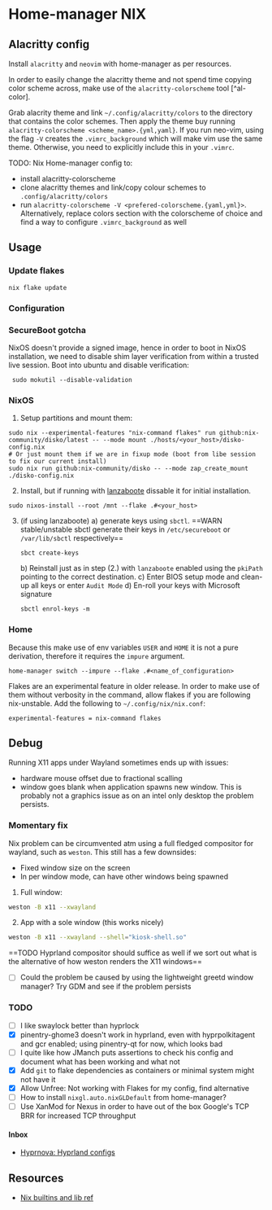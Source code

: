 # Home-manager NIX

## Alacritty config

Install `alacritty` and `neovim` with home-manager as per resources. 

In order to easily change the alacritty theme and not spend time copying color
scheme across, make use of the `alacritty-colorscheme` tool [^al-color].

Grab alacrity theme and link `~/.config/alacritty/colors` to the directory that
contains the color schemes. Then apply the theme buy running
`alacritty-colorscheme <scheme_name>.{yml,yaml}`. If you run neo-vim, using the
flag `-V` creates the `.vimrc_background` which will make vim use the same
theme. Otherwise, you need to explicitly include this in your `.vimrc`.

TODO: Nix Home-manager config to:
- install alacritty-colorscheme
- clone alacritty themes and link/copy colour schemes to
`.config/alacritty/colors`
- run `alacritty-colorscheme -V <prefered-colorscheme.{yaml,yml}>`.
Alternatively, replace colors section with the colorscheme of choice and find a
way to configure `.vimrc_background` as well

## Usage

### Update flakes

```
nix flake update
```

### Configuration

### SecureBoot gotcha

NixOS doesn't provide a signed image, hence in order to boot in NixOS
installation, we need to disable shim layer verification from within a trusted
live session. Boot into ubuntu and disable verification:
```
 sudo mokutil --disable-validation
```


### NixOS

1. Setup partitions and mount them:

```
sudo nix --experimental-features "nix-command flakes" run github:nix-community/disko/latest -- --mode mount ./hosts/<your_host>/disko-config.nix
# Or just mount them if we are in fixup mode (boot from libe session to fix our current install)
sudo nix run github:nix-community/disko -- --mode zap_create_mount ./disko-config.nix
```

2. Install, but if running with [lanzaboote]() dissable it for initial
   installation.

```
sudo nixos-install --root /mnt --flake .#<your_host>
```

3. (if using lanzaboote)
    a) generate keys using `sbctl`. ==WARN stable/unstable sbctl generate their
    keys in `/etc/secureboot` or `/var/lib/sbctl` respectively==
    ```
    sbct create-keys
    ```
    b) Reinstall just as in step (2.) with `lanzaboote` enabled using the 
    `pkiPath` pointing to the correct destination.
    c) Enter BIOS setup mode and clean-up all keys or enter `Audit Mode`
    d) En-roll your keys with Microsoft signature
    ```
    sbctl enrol-keys -m
    ```

### Home

Because this make use of env variables `USER` and `HOME` it is not a pure
derivation, therefore it requires the `impure` argument.

```
home-manager switch --impure --flake .#<name_of_configuration>
```

Flakes are an experimental feature in older release. In order to make use of
them without verbosity in the command, allow flakes if you are following
nix-unstable. Add the following to `~/.config/nix/nix.conf`:

```
experimental-features = nix-command flakes
```

## Debug

Running X11 apps under Wayland sometimes ends up with issues:
- hardware mouse offset due to fractional scalling
- window goes blank when application spawns new window. This is probably not a graphics issue as on an intel only desktop the problem persists.

### Momentary fix

Nix problem can be circumvented atm using a full fledged compositor for wayland, such as `weston`. This still has a few downsides:

- Fixed window size on the screen
- In per window mode, can have other windows being spawned

1. Full window:
```bash
weston -B x11 --xwayland
```

2. App with a sole window (this works nicely) 
```bash
weston -B x11 --xwayland --shell="kiosk-shell.so"
```


==TODO Hyprland compositor should suffice as well if we sort out what is the alternative of how weston renders the X11 windows==
- [ ] Could the problem be caused by using the lightweight greetd window manager? Try GDM and see if the problem persists

### TODO

- [ ] I like swaylock better than hyprlock
- [x] pinentry-ghome3 doesn't work in hyprland, even with hyprpolkitagent and
gcr enabled; using pinentry-qt for now, which looks bad
- [ ] I quite like how JManch puts assertions to check his config and document
what has been working and what not
- [x] Add `git` to flake dependencies as containers or minimal system might not have it
- [x] Allow Unfree: Not working with Flakes for my config, find alternative
- [ ] How to install `nixgl.auto.nixGLDefault` from home-manager?
- [ ] Use XanMod for Nexus in order to have out of the box Google's TCP BRR for
  increased TCP throughput

#### Inbox
- [Hyprnova: Hyprland
configs](https://github.com/zDyanTB/HyprNova/tree/master?tab=readme-ov-file)

## Resources
[al-color]: https://github.com/toggle-corp/alacritty-colorscheme
- [Nix builtins and lib
  ref](https://teu5us.github.io/nix-lib.html#nixpkgs-library-functions)
